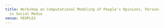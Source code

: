 ```yaml
---
title: Workshop on Computational Modeling of People's Opinions, Personality, and Emotions
  in Social Media
venue: PEOPLES
---
```

